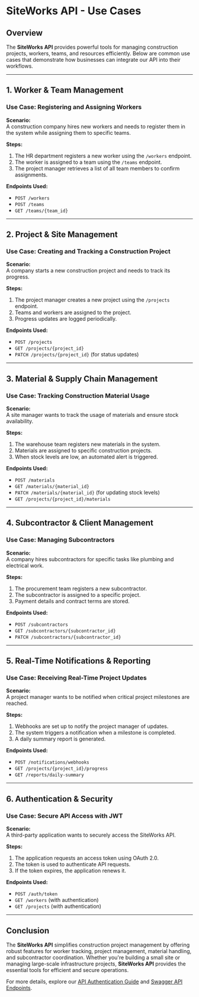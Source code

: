 # SiteWorks API - Use Cases

## Overview

The **SiteWorks API** provides powerful tools for managing construction projects, workers, teams, and resources efficiently. Below are common use cases that demonstrate how businesses can integrate our API into their workflows.

---

## 1. Worker & Team Management

### Use Case: Registering and Assigning Workers

**Scenario:**  
A construction company hires new workers and needs to register them in the system while assigning them to specific teams.

**Steps:**

1. The HR department registers a new worker using the `/workers` endpoint.
2. The worker is assigned to a team using the `/teams` endpoint.
3. The project manager retrieves a list of all team members to confirm assignments.

**Endpoints Used:**

- `POST /workers`
- `POST /teams`
- `GET /teams/{team_id}`

---

## 2. Project & Site Management

### Use Case: Creating and Tracking a Construction Project

**Scenario:**  
A company starts a new construction project and needs to track its progress.

**Steps:**

1. The project manager creates a new project using the `/projects` endpoint.
2. Teams and workers are assigned to the project.
3. Progress updates are logged periodically.

**Endpoints Used:**

- `POST /projects`
- `GET /projects/{project_id}`
- `PATCH /projects/{project_id}` (for status updates)

---

## 3. Material & Supply Chain Management

### Use Case: Tracking Construction Material Usage

**Scenario:**  
A site manager wants to track the usage of materials and ensure stock availability.

**Steps:**

1. The warehouse team registers new materials in the system.
2. Materials are assigned to specific construction projects.
3. When stock levels are low, an automated alert is triggered.

**Endpoints Used:**

- `POST /materials`
- `GET /materials/{material_id}`
- `PATCH /materials/{material_id}` (for updating stock levels)
- `GET /projects/{project_id}/materials`

---

## 4. Subcontractor & Client Management

### Use Case: Managing Subcontractors

**Scenario:**  
A company hires subcontractors for specific tasks like plumbing and electrical work.

**Steps:**

1. The procurement team registers a new subcontractor.
2. The subcontractor is assigned to a specific project.
3. Payment details and contract terms are stored.

**Endpoints Used:**

- `POST /subcontractors`
- `GET /subcontractors/{subcontractor_id}`
- `PATCH /subcontractors/{subcontractor_id}`

---

## 5. Real-Time Notifications & Reporting

### Use Case: Receiving Real-Time Project Updates

**Scenario:**  
A project manager wants to be notified when critical project milestones are reached.

**Steps:**

1. Webhooks are set up to notify the project manager of updates.
2. The system triggers a notification when a milestone is completed.
3. A daily summary report is generated.

**Endpoints Used:**

- `POST /notifications/webhooks`
- `GET /projects/{project_id}/progress`
- `GET /reports/daily-summary`

---

## 6. Authentication & Security

### Use Case: Secure API Access with JWT

**Scenario:**  
A third-party application wants to securely access the SiteWorks API.

**Steps:**

1. The application requests an access token using OAuth 2.0.
2. The token is used to authenticate API requests.
3. If the token expires, the application renews it.

**Endpoints Used:**

- `POST /auth/token`
- `GET /workers` (with authentication)
- `GET /projects` (with authentication)

---

## Conclusion

The **SiteWorks API** simplifies construction project management by offering robust features for worker tracking, project management, material handling, and subcontractor coordination. Whether you're building a small site or managing large-scale infrastructure projects, **SiteWorks API** provides the essential tools for efficient and secure operations.

For more details, explore our [API Authentication Guide](../api-docs/api-authentication.md) and [Swagger API Endpoints](../api-docs/api-endpoints.md).
